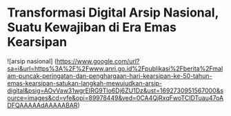 # Transformasi Digital Arsip Nasional, Suatu Kewajiban di Era Emas Kearsipan

![arsip nasional] (https://www.google.com/url?sa=i&url=https%3A%2F%2Fwww.anri.go.id%2Fpublikasi%2Fberita%2Fmalam-puncak-peringatan-dan-penghargaan-hari-kearsipan-ke-50-tahun-emas-kearsipan-satukan-langkah-mewujudkan-arsip-digital&psig=AOvVaw31wgrEIRG9Tlo6Dj6ZU1Dz&ust=1692730951567000&source=images&cd=vfe&opi=89978449&ved=0CA4QjRxqFwoTCIDTuau47oADFQAAAAAdAAAAABAR)
